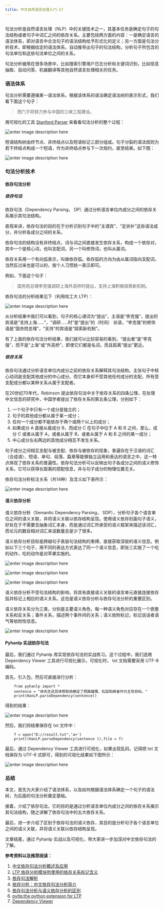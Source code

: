 ```yaml
---
title: 中文自然语言处理入门-17
---
```

<article id="topicContainer" class="column_content"><h2 class="topic_title"></h2><div><p>句法分析是自然语言处理（NLP）中的关键技术之一，其基本任务是确定句子的句法结构或者句子中词汇之间的依存关系。主要包括两方面的内容：一是确定语言的语法体系，即对语言中合法句子的语法结构给予形式化的定义；另一方面是句法分析技术，即根据给定的语法体系，自动推导出句子的句法结构，分析句子所包含的句法单位和这些句法单位之间的关系。</p>
<p>句法分析被用在很多场景中，比如搜索引擎用户日志分析和关键词识别，比如信息抽取、自动问答、机器翻译等其他自然语言处理相关的任务。</p>
<h3 id="">语法体系</h3>
<p>句法分析需要遵循某一语法体系，根据该体系的语法确定语法树的表示形式，我们看下面这个句子：</p>
<blockquote>
  <p>西门子将努力参与中国的三峡工程建设。</p>
</blockquote>
<p>用可视化的工具 <a href="http://nlp.stanford.edu:8080/parser/index.jsp">Stanford Parser</a> 来看看句法分析的整个过程：</p>
<p><img src="https://images.gitbook.cn/e7813240-9ea0-11e8-bf0f-5103efdb7be8" alt="enter image description here" /></p>
<p>短语结构树由终节点、非终结点以及短语标记三部分组成。句子分裂的语法规则为若干终结点构成一个短语，作为非终结点参与下一次规约，直至结束。如下图：</p>
<p><img src="https://images.gitbook.cn/115a7610-97eb-11e8-b78f-09922e3c574f" alt="enter image description here" /></p>
<h3 id="-1">句法分析技术</h3>
<h4 id="-2">依存句法分析</h4>
<h5 id="-3"><strong>依存句法</strong></h5>
<p>依存句法（Dependency Parsing， DP）通过分析语言单位内成分之间的依存关系揭示其句法结构。</p>
<p>直观来讲，依存句法的目的在于分析识别句子中的“主谓宾”、“定状补”这些语法成分，并分析各成分之间的关系。</p>
<p>依存句法的结构没有非终结点，词与词之间直接发生依存关系，构成一个依存对，其中一个是核心词，也叫支配词，另一个叫修饰词，也叫从属词。</p>
<p>依存关系用一个有向弧表示，叫做依存弧。依存弧的方向为由从属词指向支配词，当然反过来也是可以的，按个人习惯统一表示即可。</p>
<p>例如，下面这个句子：</p>
<blockquote>
  <p>国务院总理李克强调研上海外高桥时提出，支持上海积极探索新机制。</p>
</blockquote>
<p>依存句法的分析结果见下（利用哈工大 LTP）：</p>
<p><img src="https://images.gitbook.cn/c6000940-97eb-11e8-b78f-09922e3c574f" alt="enter image description here" /></p>
<p>从分析结果中我们可以看到，句子的核心谓词为“提出”，主语是“李克强”，提出的宾语是“支持上海……”，“调研……时”是“提出”的（时间） 状语，“李克强”的修饰语是“国务院总理”，“支持”的宾语是“探索新机制”。</p>
<p>有了上面的依存句法分析结果，我们就可以比较容易的看到，“提出者”是“李克强”，而不是“上海”或“外高桥”，即使它们都是名词，而且距离“提出”更近。</p>
<h5 id="-4"><strong>依存关系</strong></h5>
<p>依存句法通过分析语言单位内成分之前的依存关系解释其句法结构，主张句子中核心动词是支配其他成分的中心成分。而它本身却不受其他任何成分的支配，所有受支配成分都以某种关系从属于支配者。</p>
<p>在20世纪70年代，Robinson 提出依存句法中关于依存关系的四条公理，在处理中文信息的研究中，中国学者提出了依存关系的第五条公理，分别如下：</p>
<ol>
<li>一个句子中只有一个成分是独立的；</li>
<li>句子的其他成分都从属于某一成分；</li>
<li>任何一个成分都不能依存于两个或两个以上的成分；</li>
<li>如果成分 A 直接从属成分 B，而成分 C 在句子中位于 A 和 B 之间，那么，成分 C 或者从属于 A，或者从属于 B，或者从属于 A 和 B 之间的某一成分；</li>
<li>中心成分左右两边的其他成分相互不发生关系。</li>
</ol>
<p>句子成分之间相互支配与被支配、依存与被依存的现象，普遍存在于汉语的词汇（合成语）、短语、单句、段落、篇章等能够独立运用和表达的语言之中，这一特点体现了依存关系的普遍性。依存句法分析可以反映出句子各成分之间的语义修饰关系，它可以获得长距离的搭配信息，并与句子成分的物理位置无关。</p>
<p>依存句法分析标注关系（共14种）及含义如下表所示：</p>
<p><img src="https://images.gitbook.cn/c564e540-97ec-11e8-a5a1-17130ea31e3a" alt="enter image description here" /></p>
<h4 id="-5">语义依存分析</h4>
<p>语义依存分析（Semantic Dependency Parsing， SDP），分析句子各个语言单位之间的语义关联，并将语义关联以依存结构呈现。使用语义依存刻画句子语义，好处在于不需要去抽象词汇本身，而是通过词汇所承受的语义框架来描述该词汇，而论元的数目相对词汇来说数量总是少了很多。</p>
<p>语义依存分析目标是跨越句子表层句法结构的束缚，直接获取深层的语义信息。例如以下三个句子，用不同的表达方式表达了同一个语义信息，即张三实施了一个吃的动作，吃的动作是对苹果实施的。</p>
<p><img src="https://images.gitbook.cn/3be55a10-97ed-11e8-b78f-09922e3c574f" alt="enter image description here" /></p>
<p><img src="https://images.gitbook.cn/430a6c40-97ed-11e8-8841-e548fce76345" alt="enter image description here" /></p>
<p><img src="https://images.gitbook.cn/4dcd8cc0-97ed-11e8-911c-dd974a01956f" alt="enter image description here" /></p>
<p>语义依存分析不受句法结构的影响，将具有直接语义关联的语言单元直接连接依存弧并标记上相应的语义关系。这也是语义依存分析与依存句法分析的重要区别。</p>
<p>语义依存关系分为三类，分别是主要语义角色，每一种语义角色对应存在一个嵌套关系和反关系；事件关系，描述两个事件间的关系；语义依附标记，标记说话者语气等依附性信息。</p>
<p><img src="https://images.gitbook.cn/8accc8c0-97ed-11e8-8841-e548fce76345" alt="enter image description here" /></p>
<h4 id="pyhanlp">Pyhanlp 实战依存句法</h4>
<p>最后，我们通过 Pyhanlp 库实现依存句法的实战练习。这个过程中，我们选用 Dependency Viewer 工具进行可视化展示。可视化时， txt 文档需要采用 UTF-8 编码。</p>
<p>首先，引入包，然后可直接进行分析：</p>
<pre><code>    from pyhanlp import *
    sentence = "徐先生还具体帮助他确定了把画雄鹰、松鼠和麻雀作为主攻目标。"
    print(HanLP.parseDependency(sentence))
</code></pre>
<p>得到的结果：</p>
<p><img src="https://images.gitbook.cn/8c1d52b0-97ef-11e8-a5a1-17130ea31e3a" alt="enter image description here" /></p>
<p>然后，我们将结果保存在 txt 文件中：</p>
<pre><code>    f = open("D://result.txt",'a+')
    print((HanLP.parseDependency(sentence )),file = f)
</code></pre>
<p>最后，通过 Dependency Viewer 工具进行可视化，如果出现乱码，记得把 txt 文档保存为 UTF-8 式即可，得到的可视化结果如下图所示：</p>
<p><img src="https://images.gitbook.cn/ab05d260-97f4-11e8-a5a1-17130ea31e3a" alt="enter image description here" /></p>
<h3 id="-6">总结</h3>
<p>本文，首先为大家介绍了语法体系，以及如何根据语法体系确定一个句子的语法树，为后面的句法分析奠定基础。</p>
<p>接着，介绍了依存句法，它的目的是通过分析语言单位内成分之间的依存关系揭示其句法结构，随之讲解了依存句法中的五大依存关系。</p>
<p>最后，进一步介绍了区别于依存句法的语义依存，其目的是分析句子各个语言单位之间的语义关联，并将语义关联以依存结构呈现。</p>
<p>文章结尾，通过 Pyhanlp 实战以及可视化，带大家进一步加深对中文依存句法的了解。</p>
<p><strong>参考资料以及推荐阅读：</strong></p>
<ol>
<li><a href="https://blog.csdn.net/liu_zhlai/article/details/52444422">中文依存句法分析概述及应用</a></li>
<li><a href="http://ir.hit.edu.cn/demo/ltp">LTP 依存分析模块所使用的依存关系标记含义</a></li>
<li><a href="http://hanlp.linrunsoft.com/doc/_build/html/dependency_parser.html#id2">依存句法解析</a></li>
<li><a href="https://blog.csdn.net/sinat_33741547/article/details/79258045">依存分析：中文依存句法分析简介</a></li>
<li><a href="https://www.cnblogs.com/CheeseZH/p/5768389.html">依存句法分析与语义依存分析的区别</a></li>
<li><a href="https://github.com/HIT-SCIR/pyltp">pyltp:the python extension for LTP</a></li>
<li><a href="http://nlp.nju.edu.cn/tanggc/tools/DependencyViewer.html">Dependency Viewer</a></li>
</ol></div></article>